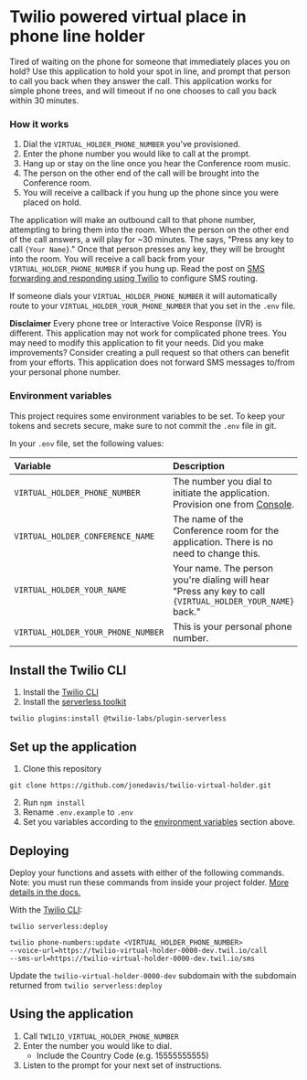 # Twilio powered virtual place in phone line holder

Tired of waiting on the phone for someone that immediately places you on hold? Use this application to hold your spot in line, and prompt that person to call you back when they answer the call. This application works for simple phone trees, and will timeout if no one chooses to call you back within 30 minutes.

### How it works

1. Dial the `VIRTUAL_HOLDER_PHONE_NUMBER` you've provisioned.
2. Enter the phone number you would like to call at the prompt.
3. Hang up or stay on the line once you hear the Conference room music.
4. The person on the other end of the call will be brought into the Conference room.
5. You will receive a callback if you hung up the phone since you were placed on hold.

The application will make an outbound call to that phone number, attempting to bring them into the <Conference> room. When the person on the other end of the call answers, a <Gather> will play for ~30 minutes. The <Gather> says, "Press any key to call `{Your Name}`." Once that person presses any key, they will be brought into the <Conference> room. You will receive a call back from your `VIRTUAL_HOLDER_PHONE_NUMBER` if you hung up. Read the post on [SMS forwarding and responding using Twilio](https://www.twilio.com/blog/sms-forwarding-and-responding-using-twilio-and-javascript) to configure SMS routing.
  
If someone dials your `VIRTUAL_HOLDER_PHONE_NUMBER` it will automatically route to your `VIRTUAL_HOLDER_YOUR_PHONE_NUMBER` that you set in the `.env` file.

**Disclaimer**
Every phone tree or Interactive Voice Response (IVR) is different. This application may not work for complicated phone trees. You may need to modify this application to fit your needs. Did you make improvements? Consider creating a pull request so that others can benefit from your efforts. This application does not forward SMS messages to/from your personal phone number. 

### Environment variables

This project requires some environment variables to be set. To keep your tokens and secrets secure, make sure to not commit the `.env` file in git.

In your `.env` file, set the following values:

| Variable                           | Description                                                                                                                         | Required |
| :--------------------------------- | :---------------------------------------------------------------------------------------------------------------------------------- | :------- |
| `VIRTUAL_HOLDER_PHONE_NUMBER`      | The number you dial to initiate the application. Provision one from [Console](https://www.twilio.com/console/phone-numbers/search). | Yes      |
| `VIRTUAL_HOLDER_CONFERENCE_NAME`   | The name of the Conference room for the application. There is no need to change this.                                               | Yes      |
| `VIRTUAL_HOLDER_YOUR_NAME`         | Your name. The person you're dialing will hear "Press any key to call ```{VIRTUAL_HOLDER_YOUR_NAME}``` back."                             | Yes      |
| `VIRTUAL_HOLDER_YOUR_PHONE_NUMBER` | This is your personal phone number.                                                                                                 | Yes      |

## Install the Twilio CLI

1. Install the [Twilio CLI](https://www.twilio.com/docs/twilio-cli/quickstart#install-twilio-cli)
2. Install the [serverless toolkit](https://www.twilio.com/docs/labs/serverless-toolkit/getting-started)

```shell
twilio plugins:install @twilio-labs/plugin-serverless
```

## Set up the application
1. Clone this repository
```shell
git clone https://github.com/jonedavis/twilio-virtual-holder.git
```
2. Run ```npm install```
3. Rename ```.env.example``` to ```.env```
4. Set you variables according to the [environment variables](#environment-variables) section above.

## Deploying

Deploy your functions and assets with either of the following commands. Note: you must run these commands from inside your project folder. [More details in the docs.](https://www.twilio.com/docs/labs/serverless-toolkit)

With the [Twilio CLI](https://www.twilio.com/docs/twilio-cli/quickstart):

```shell
twilio serverless:deploy
```

```shell
twilio phone-numbers:update <VIRTUAL_HOLDER_PHONE_NUMBER> 
--voice-url=https://twilio-virtual-holder-0000-dev.twil.io/call
--sms-url=https://twilio-virtual-holder-0000-dev.twil.io/sms
```

Update the `twilio-virtual-holder-0000-dev` subdomain with the subdomain returned from ```twilio serverless:deploy```

## Using the application
1. Call ```TWILIO_VIRTUAL_HOLDER_PHONE_NUMBER``` 
2. Enter the number you would like to dial.
   * Include the Country Code (e.g. 15555555555)
3. Listen to the prompt for your next set of instructions.
